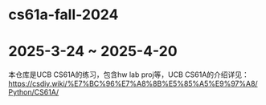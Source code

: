 # cs61a-fall-2024
# 2025-3-24 ~ 2025-4-20
本仓库是UCB CS61A的练习，包含hw lab proj等，UCB CS61A的介绍详见：https://csdiy.wiki/%E7%BC%96%E7%A8%8B%E5%85%A5%E9%97%A8/Python/CS61A/
